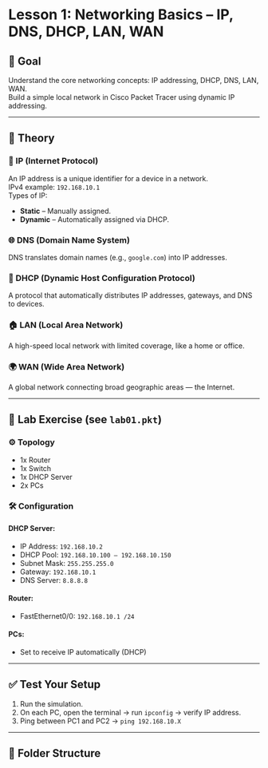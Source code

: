 # Lesson 1: Networking Basics – IP, DNS, DHCP, LAN, WAN

## 🎯 Goal
Understand the core networking concepts: IP addressing, DHCP, DNS, LAN, WAN.  
Build a simple local network in Cisco Packet Tracer using dynamic IP addressing.

---

## 📘 Theory

### 🔌 IP (Internet Protocol)
An IP address is a unique identifier for a device in a network.  
IPv4 example: `192.168.10.1`  
Types of IP:
- **Static** – Manually assigned.
- **Dynamic** – Automatically assigned via DHCP.

### 🌐 DNS (Domain Name System)
DNS translates domain names (e.g., `google.com`) into IP addresses.

### 🧠 DHCP (Dynamic Host Configuration Protocol)
A protocol that automatically distributes IP addresses, gateways, and DNS to devices.

### 🏠 LAN (Local Area Network)
A high-speed local network with limited coverage, like a home or office.

### 🌍 WAN (Wide Area Network)
A global network connecting broad geographic areas — the Internet.

---

## 🧪 Lab Exercise (see `lab01.pkt`)

### ⚙️ Topology
- 1x Router
- 1x Switch
- 1x DHCP Server
- 2x PCs

### 🛠️ Configuration
#### DHCP Server:
- IP Address: `192.168.10.2`
- DHCP Pool: `192.168.10.100 – 192.168.10.150`
- Subnet Mask: `255.255.255.0`
- Gateway: `192.168.10.1`
- DNS Server: `8.8.8.8`

#### Router:
- FastEthernet0/0: `192.168.10.1 /24`

#### PCs:
- Set to receive IP automatically (DHCP)

---

## ✅ Test Your Setup
1. Run the simulation.
2. On each PC, open the terminal → run `ipconfig` → verify IP address.
3. Ping between PC1 and PC2 → `ping 192.168.10.X`

---

## 📂 Folder Structure
